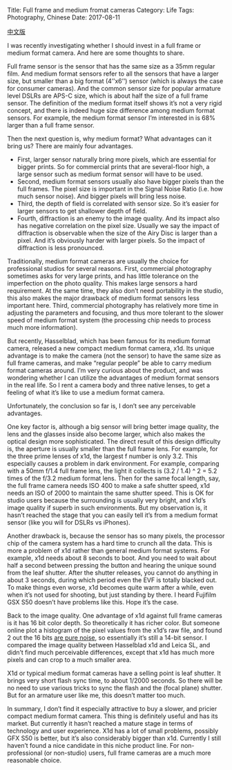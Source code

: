 Title: Full frame and medium fromat cameras
Category: Life
Tags: Photography, Chinese
Date: 2017-08-11

[中文版](/full-frame-and-medium-format-1.html)

I was recently investigating whether I should invest in a full frame or medium format camera. And here are some thoughts to share.

Full frame sensor is the sensor that has the same size as a 35mm regular film. And medium format sensors refer to all the sensors that have a larger size, but smaller than a big format (4’’x6’’) sensor (which is always the case for consumer cameras). And the common sensor size for popular armature level DSLRs are APS-C size, which is about half the size of a full frame sensor. The definition of the medium format itself shows it’s not a very rigid concept, and there is indeed huge size difference among medium format sensors. For example, the medium format sensor I’m interested in is 68% larger than a full frame sensor.

Then the next question is, why medium format? What advantages can it bring us? There are mainly four advantages.

* First, larger sensor naturally bring more pixels, which are essential for bigger prints. So for commercial prints that are several-floor high, a large sensor such as medium format sensor will have to be used.
* Second, medium format sensors usually also have bigger pixels than the full frames. The pixel size is important in the Signal Noise Ratio (i.e. how much sensor noise). And bigger pixels will bring less noise.
* Third, the depth of field is correlated with sensor size. So it’s easier for larger sensors to get shallower depth of field.
* Fourth, diffraction is an enemy to the image quality. And its impact also has negative correlation on the pixel size. Usually we say the impact of diffraction is observable when the size of the Airy Disc is larger than a pixel. And it’s obviously harder with larger pixels. So the impact of diffraction is less pronounced.

Traditionally, medium format cameras are usually the choice for professional studios for several reasons.
First, commercial photography sometimes asks for very large prints, and has little tolerance on the imperfection on the photo quality.
This makes large sensors a hard requirement.
At the same time, they also don’t need portability in the studio, this also makes the major drawback of medium format sensors less important here.
Third, commercial photography has relatively more time in adjusting the parameters and focusing, and thus more tolerant to the slower speed of medium format system (the processing chip needs to process much more information).

But recently, Hasselblad, which has been famous for its medium format camera, released a new compact medium format camera, x1d. Its unique advantage is to make the camera (not the sensor) to have the same size as full frame cameras, and make “regular people” be able to carry medium format cameras around. I’m very curious about the product, and was wondering whether I can utilize the advantages of medium format sensors in the real life. So I rent a camera body and three native lenses, to get a feeling of what it’s like to use a medium format camera.

Unfortunately, the conclusion so far is, I don’t see any perceivable advantages.

One key factor is, although a big sensor will bring better image quality, the lens and the glasses inside also become larger, which also makes the optical design more sophisticated. The direct result of this design difficulty is, the aperture is usually smaller than the full frame lens. For example, for the three prime lenses of x1d, the largest f number is only 3.2. This especially causes a problem in dark environment. For example, comparing with a 50mm f/1.4 full frame lens, the light it collects is (3.2 / 1.4) ^ 2 = 5.2 times of the f/3.2 medium format lens. Then for the same focal length, say, the full frame camera needs ISO 400 to make a safe shutter speed, x1d needs an ISO of 2000 to maintain the same shutter speed. This is OK for studio users because the surrounding is usually very bright, and x1d’s image quality if superb in such environments. But my observation is, it hasn’t reached the stage that you can easily tell it’s from a medium format sensor (like you will for DSLRs vs iPhones).

Another drawback is, because the sensor has so many pixels, the processor chip of the camera system has a hard time to crunch all the data. This is more a problem of x1d rather than general medium format systems. For example, x1d needs about 8 seconds to boot. And you need to wait about half a second between pressing the button and hearing the unique sound from the leaf shutter. After the shutter releases, you cannot do anything in about 3 seconds, during which period even the EVF is totally blacked out. To make things even worse, x1d becomes quite warm after a while, even when it’s not used for shooting, but just standing by there. I heard Fujifilm GSX S50 doesn’t have problems like this. Hope it’s the case.

Back to the image quality. One advantage of x1d against full frame cameras is it has 16 bit color depth. So theoretically it has richer color. But someone online plot a histogram of the pixel values from the x1d’s raw file, and found 2 out the 16 bits [are pure noise]( https://www.dpreview.com/forums/post/59002429), so essentially it’s still a 14-bit sensor. I compared the image quality between Hasselblad x1d and Leica SL, and didn’t find much perceivable differences, except that x1d has much more pixels and can crop to a much smaller area.

X1d or typical medium format cameras have a selling point is leaf shutter. It brings very short flash sync time, to about 1/2000 seconds. So there will be no need to use various tricks to sync the flash and the (focal plane) shutter. But for an armature user like me, this doesn’t matter too much.

In summary, I don’t find it especially attractive to buy a slower, and pricier compact medium format camera. This thing is definitely useful and has its market. But currently it hasn’t reached a mature stage in terms of technology and user experience. X1d has a lot of small problems, possibly GFX S50 is better, but it’s also considerably bigger than x1d. Currently I still haven’t found a nice candidate in this niche product line. For non-professional (or non-studio) users, full frame cameras are a much more reasonable choice. 

